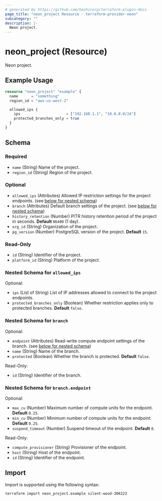 ```yaml
---
# generated by https://github.com/hashicorp/terraform-plugin-docs
page_title: "neon_project Resource - terraform-provider-neon"
subcategory: ""
description: |-
  Neon project.
---
```


# neon_project (Resource)

Neon project.

## Example Usage

```terraform
resource "neon_project" "example" {
  name      = "something"
  region_id = "aws-us-west-2"

  allowed_ips {
    ips                     = ["192.168.1.1", "10.0.0.0/24"]
    protected_branches_only = true
  }
}
```

<!-- schema generated by tfplugindocs -->
## Schema

### Required

- `name` (String) Name of the project.
- `region_id` (String) Region of the project.

### Optional

- `allowed_ips` (Attributes) Allowed IP restriction settings for the project endpoints. (see [below for nested schema](#nestedatt--allowed_ips))
- `branch` (Attributes) Default branch settings of the project. (see [below for nested schema](#nestedatt--branch))
- `history_retention` (Number) PITR history retention period of the project in seconds. **Default** `86400` (1 day).
- `org_id` (String) Organization of the project.
- `pg_version` (Number) PostgreSQL version of the project. **Default** `15`.

### Read-Only

- `id` (String) Identifier of the project.
- `platform_id` (String) Platform of the project.

<a id="nestedatt--allowed_ips"></a>
### Nested Schema for `allowed_ips`

Optional:

- `ips` (List of String) List of IP addresses allowed to connect to the project endpoints.
- `protected_branches_only` (Boolean) Whether restriction applies only to protected branches. **Default** `false`.


<a id="nestedatt--branch"></a>
### Nested Schema for `branch`

Optional:

- `endpoint` (Attributes) Read-write compute endpoint settings of the branch. (see [below for nested schema](#nestedatt--branch--endpoint))
- `name` (String) Name of the branch.
- `protected` (Boolean) Whether the branch is protected. **Default** `false`.

Read-Only:

- `id` (String) Identifier of the branch.

<a id="nestedatt--branch--endpoint"></a>
### Nested Schema for `branch.endpoint`

Optional:

- `max_cu` (Number) Maximum number of compute units for the endpoint. **Default** `0.25`.
- `min_cu` (Number) Minimum number of compute units for the endpoint. **Default** `0.25`.
- `suspend_timeout` (Number) Suspend timeout of the endpoint. **Default** `0`.

Read-Only:

- `compute_provisioner` (String) Provisioner of the endpoint.
- `host` (String) Host of the endpoint.
- `id` (String) Identifier of the endpoint.

## Import

Import is supported using the following syntax:

```shell
terraform import neon_project.example silent-wood-306223
```

